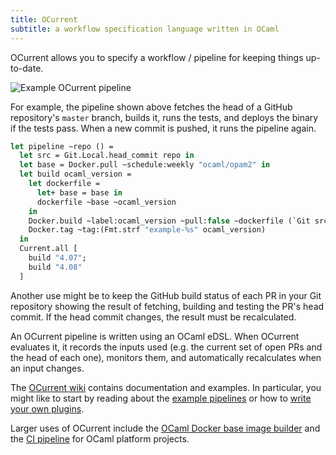 ```yaml
---
title: OCurrent
subtitle: a workflow specification language written in OCaml
---
```


OCurrent allows you to specify a workflow / pipeline for keeping things
up-to-date.

![Example OCurrent pipeline](/pipeline.svg)

For example, the pipeline shown above fetches the head of a GitHub repository's
`master` branch, builds it, runs the tests, and deploys the binary if the tests
pass. When a new commit is pushed, it runs the pipeline again.

```ocaml
let pipeline ~repo () =
  let src = Git.Local.head_commit repo in
  let base = Docker.pull ~schedule:weekly "ocaml/opam2" in
  let build ocaml_version =
    let dockerfile =
      let+ base = base in
      dockerfile ~base ~ocaml_version
    in
    Docker.build ~label:ocaml_version ~pull:false ~dockerfile (`Git src) |>
    Docker.tag ~tag:(Fmt.strf "example-%s" ocaml_version)
  in
  Current.all [
    build "4.07";
    build "4.08"
  ]
```

Another use might be to keep the GitHub build status of each PR in your Git
repository showing the result of fetching, building and testing the PR's head
commit. If the head commit changes, the result must be recalculated.

An OCurrent pipeline is written using an OCaml eDSL. When OCurrent evaluates it,
it records the inputs used (e.g. the current set of open PRs and the head of
each one), monitors them, and automatically recalculates when an input changes.

The [OCurrent wiki][wiki] contains documentation and examples. In particular,
you might like to start by reading about the [example pipelines](./examples) or
how to [write your own plugins][writing-plugins].

Larger uses of OCurrent include the [OCaml Docker base image
builder][docker-base-images] and the [CI pipeline][ocaml-ci] for OCaml platform projects.

[docker-base-images]: https://github.com/ocurrent/docker-base-images
[ocaml-ci]: https://github.com/ocurrent/ocaml-ci
[writing-plugins]: https://github.com/ocurrent/ocurrent/wiki/Writing-plugins
[wiki]: https://github.com/ocurrent/ocurrent/wiki
[license]: https://github.com/ocurrent/ocurrent/blob/master/LICENSE

